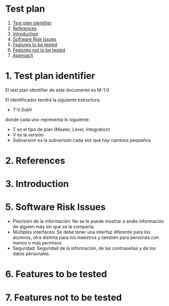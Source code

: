 # Test plan 

1. [Test plan identifier](#testplan)
2. [References](#references)
3. [Introduction](#intro)
4. [Software Risk Issues](#risk)
5. [Features to be tested](#featuretest)
6. [Features not to be tested](#featurenotest)
7. [Approach](#approach)


# 1. Test plan identifier <a name="testplan"></a>
El test plan identifier de este documento es M-1.0

El identificador tendrá la siguiente estructura.
- T-V.SubV

donde cada uno representa lo siguiente:

- T es el tipo de plan (Master, Level, Integration)
- V es la versión
- Subversion es la subversión cada vez que hay cambios pequeños


# 2. References<a name="testplan"></a>
# 3. Introduction<a name="intro"></a>
# 5. Software Risk Issues<a name="risk"></a>
- Precisión de la información: No se le puede mostrar a andie información de alguien más sin que se la comparta.
- Múltiples interfaces: Se debe tener una interfaz diferente para los alumnos, otra distinta para los maestros y también para personas con menos o más permisos
- Seguridad: Seguridad de la información, de las contraseñas y de los datos personales.

# 6. Features to be tested<a name="featuretest"></a>
# 7. Features not to be tested<a name="approach"></a>

